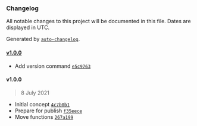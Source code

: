 ### Changelog

All notable changes to this project will be documented in this file. Dates are displayed in UTC.

Generated by [`auto-changelog`](https://github.com/CookPete/auto-changelog).

#### [v1.0.0](https://github.com/ddamato/jfauna/compare/v1.0.0...v1.0.0)

- Add version command [`e5c9763`](https://github.com/ddamato/jfauna/commit/e5c976319d1186efb813ad06f599429825790eb5)

#### v1.0.0

> 8 July 2021

- Initial concept [`4c7b0b1`](https://github.com/ddamato/jfauna/commit/4c7b0b1e66215c44314ac8421e29ec1a9a973926)
- Prepare for publish [`f35eece`](https://github.com/ddamato/jfauna/commit/f35eecef18396ad6b2f465b1318507b304651c64)
- Move functions [`267a199`](https://github.com/ddamato/jfauna/commit/267a199a2d25f99e98bc4165a8ec3470457ff1e5)
